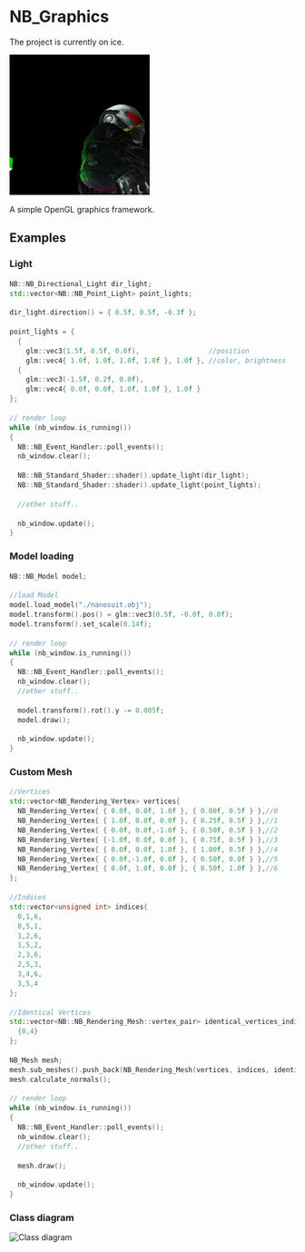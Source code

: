 # NB_Graphics

The project is currently on ice.

![Model with pointlights](https://raw.githubusercontent.com/Ni2Be/NB_Graphics/master/readme_model.gif)


A simple OpenGL graphics framework.

## Examples

### Light

```cpp
NB::NB_Directional_Light dir_light;
std::vector<NB::NB_Point_Light> point_lights;

dir_light.direction() = { 0.5f, 0.5f, -0.3f };

point_lights = {
  {
    glm::vec3(1.5f, 0.5f, 0.0f),                 //position
    glm::vec4{ 1.0f, 1.0f, 1.0f, 1.0f }, 1.0f }, //color, brightness
  {
    glm::vec3(-1.5f, 0.2f, 0.0f),
    glm::vec4{ 0.0f, 0.0f, 1.0f, 1.0f }, 1.0f }
};

// render loop
while (nb_window.is_running())
{
  NB::NB_Event_Handler::poll_events();
  nb_window.clear();

  NB::NB_Standard_Shader::shader().update_light(dir_light);
  NB::NB_Standard_Shader::shader().update_light(point_lights);

  //other stuff..

  nb_window.update();
}
```


### Model loading

```cpp
NB::NB_Model model;

//load Model
model.load_model("./nanosuit.obj");
model.transform().pos() = glm::vec3(0.5f, -0.0f, 0.0f);
model.transform().set_scale(0.14f);

// render loop
while (nb_window.is_running())
{
  NB::NB_Event_Handler::poll_events();
  nb_window.clear();
  //other stuff..

  model.transform().rot().y -= 0.005f;
  model.draw();

  nb_window.update();
}
```

### Custom Mesh
```cpp
//Vertices
std::vector<NB_Rendering_Vertex> vertices{
  NB_Rendering_Vertex{ { 0.0f, 0.0f, 1.0f }, { 0.00f, 0.5f } },//0
  NB_Rendering_Vertex{ { 1.0f, 0.0f, 0.0f }, { 0.25f, 0.5f } },//1
  NB_Rendering_Vertex{ { 0.0f, 0.0f,-1.0f }, { 0.50f, 0.5f } },//2
  NB_Rendering_Vertex{ {-1.0f, 0.0f, 0.0f }, { 0.75f, 0.5f } },//3
  NB_Rendering_Vertex{ { 0.0f, 0.0f, 1.0f }, { 1.00f, 0.5f } },//4
  NB_Rendering_Vertex{ { 0.0f,-1.0f, 0.0f }, { 0.50f, 0.0f } },//5
  NB_Rendering_Vertex{ { 0.0f, 1.0f, 0.0f }, { 0.50f, 1.0f } },//6
};

//Indices
std::vector<unsigned int> indices{
  0,1,6,
  0,5,1,
  1,2,6,
  1,5,2,
  2,3,6,
  2,5,3,
  3,4,6,
  3,5,4
};

//Identical Vertices
std::vector<NB::NB_Rendering_Mesh::vertex_pair> identical_vertices_indices{
  {0,4}
};

NB_Mesh mesh;
mesh.sub_meshes().push_back(NB_Rendering_Mesh(vertices, indices, identical_vertices_indices));
mesh.calculate_normals();

// render loop
while (nb_window.is_running())
{
  NB::NB_Event_Handler::poll_events();
  nb_window.clear();
  //other stuff..

  mesh.draw();

  nb_window.update();
}
```


### Class diagram
![Class diagram](https://raw.githubusercontent.com/Ni2Be/NB_Graphics/blob/master/class.PNG)

